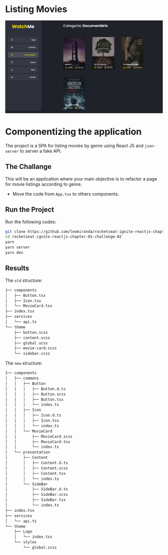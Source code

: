 # Listing Movies

<p align="center" >
    <img alt="App printscreen" width="950" src="docs/print-catalog.png"/>
</p>

# Componentizing the application

The project is a SPA for listing movies by genre using React JS and `json-server` to server a fake API.

## The Challange

This will be an application where your main objective is to refactor a page for movie listings according to genre.

- Move the code from `App.tsx` to others components.

## Run the Project

Run the following codes:

```bash
git clone https://github.com/leomiranda/rocketseat-ignite-reactjs-chapter-01-challenge-02.git
cd rocketseat-ignite-reactjs-chapter-01-challenge-02
yarn
yarn server
yarn dev
```

## Results

The `old` structure:

```bash
├── components
│   ├── Button.tsx
│   ├── Icon.tsx
│   └── MovieCard.tsx
├── index.tsx
├── services
│   └── api.ts
└── theme
    ├── button.scss
    ├── content.scss
    ├── global.scss
    ├── movie-card.scss
    └── sidebar.scss
```

The `new` structure:

```bash
├── components
│   ├── commons
│   │   ├── Button
│   │   │   ├── Button.d.ts
│   │   │   ├── Button.scss
│   │   │   ├── Button.tsx
│   │   │   └── index.ts
│   │   ├── Icon
│   │   │   ├── Icon.d.ts
│   │   │   ├── Icon.tsx
│   │   │   └── index.ts
│   │   └── MovieCard
│   │       ├── MovieCard.scss
│   │       ├── MovieCard.tsx
│   │       └── index.ts
│   └── presentation
│       ├── Content
│       │   ├── Content.d.ts
│       │   ├── Content.scss
│       │   ├── Content.tsx
│       │   └── index.ts
│       └── SideBar
│           ├── SideBar.d.ts
│           ├── SideBar.scss
│           ├── SideBar.tsx
│           └── index.ts
├── index.tsx
├── services
│   └── api.ts
└── theme
    ├── Logo
    │   └── index.tsx
    └── styles
        └── global.scss
```
